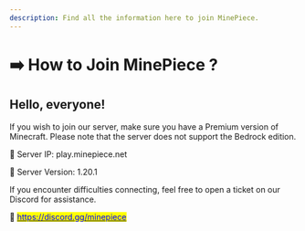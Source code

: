 ```yaml
---
description: Find all the information here to join MinePiece.
---
```


# ➡️ How to Join MinePiece ?

## Hello, everyone!

If you wish to join our server, make sure you have a Premium version of Minecraft. Please note that the server does not support the Bedrock edition.

🔗 Server IP: play.minepiece.net

🔗 Server Version: 1.20.1

If you encounter difficulties connecting, feel free to open a ticket on our Discord for assistance.

🔗 [<mark style="color:blue;">https://discord.gg/minepiece</mark>](https://discord.gg/minepiece)

<figure><img src="../../.gitbook/assets/image (50).png" alt=""><figcaption></figcaption></figure>

